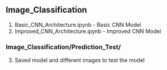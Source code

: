 ##  Image_Classification
  1. Basic_CNN_Architecture.ipynb      - Basic CNN Model 
  2. Improved_CNN_Architecture.ipynb   - Improved CNN Model
###  Image_Classification/Prediction_Test/
  3. Saved model and different images to test the model 

